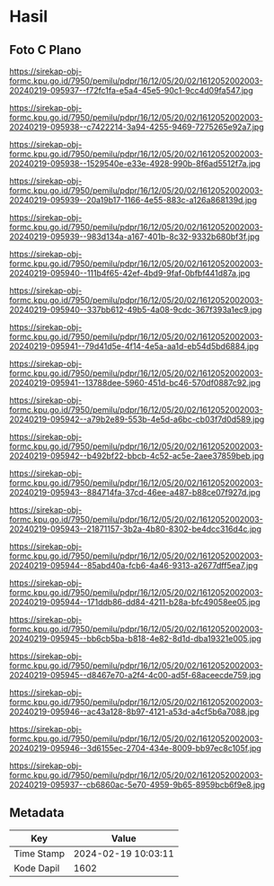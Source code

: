 # Hasil

## Foto C Plano

https://sirekap-obj-formc.kpu.go.id/7950/pemilu/pdpr/16/12/05/20/02/1612052002003-20240219-095937--f72fc1fa-e5a4-45e5-90c1-9cc4d09fa547.jpg

https://sirekap-obj-formc.kpu.go.id/7950/pemilu/pdpr/16/12/05/20/02/1612052002003-20240219-095938--c7422214-3a94-4255-9469-7275265e92a7.jpg

https://sirekap-obj-formc.kpu.go.id/7950/pemilu/pdpr/16/12/05/20/02/1612052002003-20240219-095938--1529540e-e33e-4928-990b-8f6ad5512f7a.jpg

https://sirekap-obj-formc.kpu.go.id/7950/pemilu/pdpr/16/12/05/20/02/1612052002003-20240219-095939--20a19b17-1166-4e55-883c-a126a868139d.jpg

https://sirekap-obj-formc.kpu.go.id/7950/pemilu/pdpr/16/12/05/20/02/1612052002003-20240219-095939--983d134a-a167-401b-8c32-9332b680bf3f.jpg

https://sirekap-obj-formc.kpu.go.id/7950/pemilu/pdpr/16/12/05/20/02/1612052002003-20240219-095940--111b4f65-42ef-4bd9-9faf-0bfbf441d87a.jpg

https://sirekap-obj-formc.kpu.go.id/7950/pemilu/pdpr/16/12/05/20/02/1612052002003-20240219-095940--337bb612-49b5-4a08-9cdc-367f393a1ec9.jpg

https://sirekap-obj-formc.kpu.go.id/7950/pemilu/pdpr/16/12/05/20/02/1612052002003-20240219-095941--79d41d5e-4f14-4e5a-aa1d-eb54d5bd6884.jpg

https://sirekap-obj-formc.kpu.go.id/7950/pemilu/pdpr/16/12/05/20/02/1612052002003-20240219-095941--13788dee-5960-451d-bc46-570df0887c92.jpg

https://sirekap-obj-formc.kpu.go.id/7950/pemilu/pdpr/16/12/05/20/02/1612052002003-20240219-095942--a79b2e89-553b-4e5d-a6bc-cb03f7d0d589.jpg

https://sirekap-obj-formc.kpu.go.id/7950/pemilu/pdpr/16/12/05/20/02/1612052002003-20240219-095942--b492bf22-bbcb-4c52-ac5e-2aee37859beb.jpg

https://sirekap-obj-formc.kpu.go.id/7950/pemilu/pdpr/16/12/05/20/02/1612052002003-20240219-095943--884714fa-37cd-46ee-a487-b88ce07f927d.jpg

https://sirekap-obj-formc.kpu.go.id/7950/pemilu/pdpr/16/12/05/20/02/1612052002003-20240219-095943--21871157-3b2a-4b80-8302-be4dcc316d4c.jpg

https://sirekap-obj-formc.kpu.go.id/7950/pemilu/pdpr/16/12/05/20/02/1612052002003-20240219-095944--85abd40a-fcb6-4a46-9313-a2677dff5ea7.jpg

https://sirekap-obj-formc.kpu.go.id/7950/pemilu/pdpr/16/12/05/20/02/1612052002003-20240219-095944--171ddb86-dd84-4211-b28a-bfc49058ee05.jpg

https://sirekap-obj-formc.kpu.go.id/7950/pemilu/pdpr/16/12/05/20/02/1612052002003-20240219-095945--bb6cb5ba-b818-4e82-8d1d-dba19321e005.jpg

https://sirekap-obj-formc.kpu.go.id/7950/pemilu/pdpr/16/12/05/20/02/1612052002003-20240219-095945--d8467e70-a2f4-4c00-ad5f-68aceecde759.jpg

https://sirekap-obj-formc.kpu.go.id/7950/pemilu/pdpr/16/12/05/20/02/1612052002003-20240219-095946--ac43a128-8b97-4121-a53d-a4cf5b6a7088.jpg

https://sirekap-obj-formc.kpu.go.id/7950/pemilu/pdpr/16/12/05/20/02/1612052002003-20240219-095946--3d6155ec-2704-434e-8009-bb97ec8c105f.jpg

https://sirekap-obj-formc.kpu.go.id/7950/pemilu/pdpr/16/12/05/20/02/1612052002003-20240219-095937--cb6860ac-5e70-4959-9b65-8959bcb6f9e8.jpg


## Metadata

| Key        | Value               |
| ---------- | ------------------- |
| Time Stamp | 2024-02-19 10:03:11 |
| Kode Dapil | 1602                |



